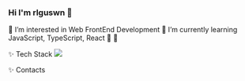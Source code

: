 ### Hi I'm rlguswn 👋

🍉 I’m interested in Web FrontEnd Development
🍉 I’m currently learning JavaScript, TypeScript, React
🌱 
🌱 

✨ Tech Stack
<img src="https://img.shields.io/badge/Python?style=flat-square&logo=#3776AB&logoColor=로고색"/>
   
✨ Contacts
